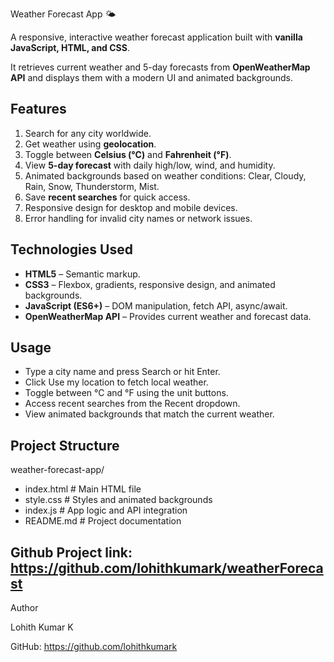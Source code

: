 Weather Forecast App 🌤️

A responsive, interactive weather forecast application built with **vanilla JavaScript, HTML, and CSS**.  

It retrieves current weather and 5-day forecasts from **OpenWeatherMap API** and displays them with a modern UI and animated backgrounds.

## Features

1. Search for any city worldwide.
2. Get weather using **geolocation**.
3. Toggle between **Celsius (°C)** and **Fahrenheit (°F)**.
4. View **5-day forecast** with daily high/low, wind, and humidity.
5. Animated backgrounds based on weather conditions:
     Clear, Cloudy, Rain, Snow, Thunderstorm, Mist.
6. Save **recent searches** for quick access.
7. Responsive design for desktop and mobile devices.
8. Error handling for invalid city names or network issues.


## Technologies Used

- **HTML5** – Semantic markup.
- **CSS3** – Flexbox, gradients, responsive design, and animated backgrounds.
- **JavaScript (ES6+)** – DOM manipulation, fetch API, async/await.
- **OpenWeatherMap API** – Provides current weather and forecast data.


## Usage

- Type a city name and press Search or hit Enter.
- Click Use my location to fetch local weather.
- Toggle between °C and °F using the unit buttons.
- Access recent searches from the Recent dropdown.
- View animated backgrounds that match the current weather.


## Project Structure

weather-forecast-app/
- index.html # Main HTML file
- style.css # Styles and animated backgrounds
- index.js # App logic and API integration
- README.md # Project documentation




## Github Project link: https://github.com/lohithkumark/weatherForecast



Author

Lohith Kumar K



GitHub: https://github.com/lohithkumark




